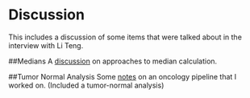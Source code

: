 # Discussion

This includes a discussion of some items that were talked about in the interview with Li Teng.

##Medians
A [discussion](./MEDIANS.md) on approaches to median calculation.

##Tumor Normal Analysis
Some [notes](./TUMOR_NORMAL.md) on an oncology pipeline that I worked on. (Included a tumor-normal analysis)
